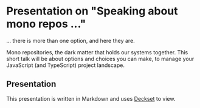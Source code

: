 # Presentation on "Speaking about mono repos ..."

... there is more than one option, and here they are.

Mono repositories, the dark matter that holds our systems together. This short
talk will be about options and choices you can make, to manage your JavaScript
(and TypeScript) project landscape.

## Presentation

This presentation is written in Markdown and uses [Deckset](https://www.deckset.com/) to view.
